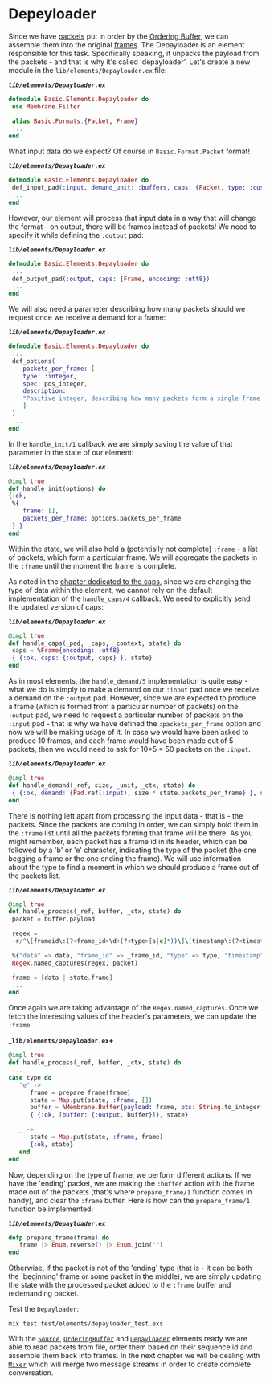 # Depeyloader

Since we have [packets](../glossary/glossary.md#packet) put in order by the [Ordering Buffer](../basic_pipeline/06_OrderingBuffer.md), we can assemble them into the original [frames](../glossary/glossary.md#frame).
The Depayloader is an element responsible for this task. Specifically speaking, it unpacks the payload from the packets -
and that is why it's called 'depayloader'.
Let's create a new module in the `lib/elements/Depayloader.ex` file:

**_`lib/elements/Depayloader.ex`_**

```Elixir
defmodule Basic.Elements.Depayloader do
 use Membrane.Filter

 alias Basic.Formats.{Packet, Frame}
 ...
end
```

What input data do we expect? Of course in `Basic.Format.Packet` format!

**_`lib/elements/Depayloader.ex`_**

```Elixir
defmodule Basic.Elements.Depayloader do
 def_input_pad(:input, demand_unit: :buffers, caps: {Packet, type: :custom_packets})
 ...
end
```

However, our element will process that input data in a way that will change the format - on output, there will be frames instead of packets!
We need to specify it while defining the `:output` pad:

**_`lib/elements/Depayloader.ex`_**

```Elixir
defmodule Basic.Elements.Depayloader do
 ...
 def_output_pad(:output, caps: {Frame, encoding: :utf8})
 ...
end
```

We will also need a parameter describing how many packets should we request once we receive a demand for a frame:

**_`lib/elements/Depayloader.ex`_**

```Elixir
defmodule Basic.Elements.Depayloader do
 ...
 def_options(
    packets_per_frame: [
    type: :integer,
    spec: pos_integer,
    description:
    "Positive integer, describing how many packets form a single frame. Used to demand the proper number of packets while assembling the frame."
    ]
 )
 ...
end
```

In the `handle_init/1` callback we are simply saving the value of that parameter in the state of our element:

**_`lib/elements/Depayloader.ex`_**

```Elixir
@impl true
def handle_init(options) do
{:ok,
 %{
    frame: [],
    packets_per_frame: options.packets_per_frame
 } }
end
```

Within the state, we will also hold a (potentially not complete) `:frame` - a list of packets, which form a particular frame. We will aggregate the packets in the `:frame` until the moment the frame is complete.

As noted in the [chapter dedicated to the caps](03_Caps.md), since we are changing the type of data within the element, we cannot rely on the default implementation of the `handle_caps/4` callback. We need to explicitly send the updated version of caps:

**_`lib/elements/Depayloader.ex`_**

```Elixir
@impl true
def handle_caps(_pad, _caps, _context, state) do
 caps = %Frame{encoding: :utf8}
 { {:ok, caps: {:output, caps} }, state}
end
```

As in most elements, the `handle_demand/5` implementation is quite easy - what we do is simply to make a demand on our `:input` pad once we receive a demand on the `:output` pad. However, since we are expected to produce a frame (which is formed from a particular number of packets) on the `:output` pad, we need to request a particular number of packets on the `:input` pad - that is why we have defined the `:packets_per_frame` option and now we will be making usage of it. In case we would have been asked to produce 10 frames, and each frame would have been made out of 5 packets, then we would need to ask for 10\*5 = 50 packets on the `:input`.

**_`lib/elements/Depayloader.ex`_**

```Elixir
@impl true
def handle_demand(_ref, size, _unit, _ctx, state) do
 { {:ok, demand: {Pad.ref(:input), size * state.packets_per_frame} }, state}
end
```

There is nothing left apart from processing the input data - that is - the packets. Since the packets are coming in order, we can simply hold them in the `:frame` list until all the packets forming that frame will be there. As you might remember, each packet has a frame id in its header, which can be followed by a 'b' or 'e' character, indicating the type of the packet (the one begging a frame or the one ending the frame). We will use information about the type to find a moment in which we should produce a frame out of the packets list.

**_`lib/elements/Depayloader.ex`_**

```Elixir
@impl true
def handle_process(_ref, buffer, _ctx, state) do
 packet = buffer.payload

 regex =
 ~r/^\[frameid\:(?<frame_id>\d+(?<type>[s|e]*))\]\[timestamp\:(?<timestamp>\d+)\](?<data>.*)$/

 %{"data" => data, "frame_id" => _frame_id, "type" => type, "timestamp" => timestamp} =
 Regex.named_captures(regex, packet)

 frame = [data | state.frame]
 ...
end
```

Once again we are taking advantage of the `Regex.named_captures`.
Once we fetch the interesting values of the header's parameters, we can update the `:frame`.

**_`lib/elements/Depayloader.ex`+**

```Elixir
@impl true
def handle_process(_ref, buffer, _ctx, state) do
 ...
case type do
   "e" ->
      frame = prepare_frame(frame)
      state = Map.put(state, :frame, [])
      buffer = %Membrane.Buffer{payload: frame, pts: String.to_integer(timestamp)}
      { {:ok, [buffer: {:output, buffer}]}, state}

   _ ->
      state = Map.put(state, :frame, frame)
      {:ok, state}
   end
end
```

Now, depending on the type of frame, we perform different actions.
If we have the 'ending' packet, we are making the `:buffer` action with the frame made out of the packets (that's where `prepare_frame/1` function comes in handy), and clear the `:frame` buffer. Here is how can the `prepare_frame/1` function be implemented:

**_`lib/elements/Depayloader.ex`_**

```Elixir
defp prepare_frame(frame) do
   frame |> Enum.reverse() |> Enum.join("")
end
```

Otherwise, if the packet is not of the 'ending' type (that is - it can be both the 'beginning' frame or some packet in the middle), we are simply updating the state with the processed packet added to the `:frame` buffer and redemanding packet.

Test the `Depayloader`:

```
mix test test/elements/depayloader_test.exs
```

With the [`Source`](../glossary/glossary.md#source), [`OrderingBuffer`](../glossary/glossary.md#jitter-buffer--ordering-buffer) and [`Depayloader`](../glossary/glossary.md#payloader-and-depayloader) elements ready we are able to read packets from file, order them based on their sequence id and assemble them back into frames.
In the next chapter we will be dealing with [`Mixer`](../glossary/glossary.md#mixer) which will merge two message streams in order to create complete conversation.
